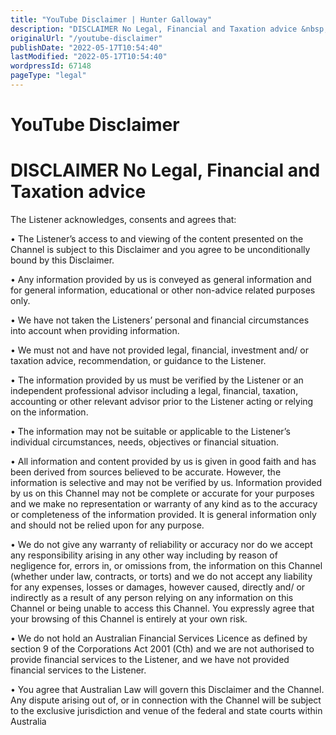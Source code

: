 ```yaml
---
title: "YouTube Disclaimer | Hunter Galloway"
description: "DISCLAIMER No Legal, Financial and Taxation advice &nbsp; The Listener acknowledges, consents and agrees that: • The Listener’s access to and viewing of"
originalUrl: "/youtube-disclaimer"
publishDate: "2022-05-17T10:54:40"
lastModified: "2022-05-17T10:54:40"
wordpressId: 67148
pageType: "legal"
---
```


<h1>YouTube Disclaimer</h1>

<h1>DISCLAIMER No Legal, Financial and Taxation advice</h1> <p>The Listener acknowledges, consents and agrees that:</p> <p>• The Listener’s access to and viewing of the content presented on the Channel is subject to this Disclaimer and you agree to be unconditionally bound by this Disclaimer.</p> <p>• Any information provided by us is conveyed as general information and for general information, educational or other non-advice related purposes only.</p> <p>• We have not taken the Listeners’ personal and financial circumstances into account when providing information.</p> <p>• We must not and have not provided legal, financial, investment and/ or taxation advice, recommendation, or guidance to the Listener.</p> <p>• The information provided by us must be verified by the Listener or an independent professional advisor including a legal, financial, taxation, accounting or other relevant advisor prior to the Listener acting or relying on the information.</p> <p>• The information may not be suitable or applicable to the Listener’s individual circumstances, needs, objectives or financial situation.</p> <p>• All information and content provided by us is given in good faith and has been derived from sources believed to be accurate. However, the information is selective and may not be verified by us. Information provided by us on this Channel may not be complete or accurate for your purposes and we make no representation or warranty of any kind as to the accuracy or completeness of the information provided. It is general information only and should not be relied upon for any purpose.</p> <p>• We do not give any warranty of reliability or accuracy nor do we accept any responsibility arising in any other way including by reason of negligence for, errors in, or omissions from, the information on this Channel (whether under law, contracts, or torts) and we do not accept any liability for any expenses, losses or damages, however caused, directly and/ or indirectly as a result of any person relying on any information on this Channel or being unable to access this Channel. You expressly agree that your browsing of this Channel is entirely at your own risk.</p> <p>• We do not hold an Australian Financial Services Licence as defined by section 9 of the Corporations Act 2001 (Cth) and we are not authorised to provide financial services to the Listener, and we have not provided financial services to the Listener.</p> <p>• You agree that Australian Law will govern this Disclaimer and the Channel. Any dispute arising out of, or in connection with the Channel will be subject to the exclusive jurisdiction and venue of the federal and state courts within Australia</p>
